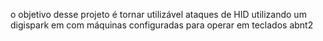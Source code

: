 o objetivo desse projeto é tornar utilizável ataques de HID utilizando um digispark em com máquinas configuradas para operar em teclados abnt2
